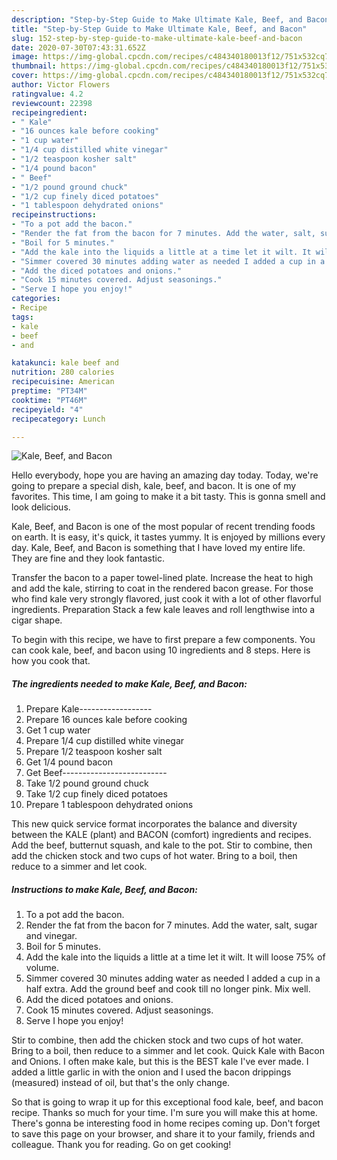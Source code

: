 ```yaml
---
description: "Step-by-Step Guide to Make Ultimate Kale, Beef, and Bacon"
title: "Step-by-Step Guide to Make Ultimate Kale, Beef, and Bacon"
slug: 152-step-by-step-guide-to-make-ultimate-kale-beef-and-bacon
date: 2020-07-30T07:43:31.652Z
image: https://img-global.cpcdn.com/recipes/c484340180013f12/751x532cq70/kale-beef-and-bacon-recipe-main-photo.jpg
thumbnail: https://img-global.cpcdn.com/recipes/c484340180013f12/751x532cq70/kale-beef-and-bacon-recipe-main-photo.jpg
cover: https://img-global.cpcdn.com/recipes/c484340180013f12/751x532cq70/kale-beef-and-bacon-recipe-main-photo.jpg
author: Victor Flowers
ratingvalue: 4.2
reviewcount: 22398
recipeingredient:
- " Kale"
- "16 ounces kale before cooking"
- "1 cup water"
- "1/4 cup distilled white vinegar"
- "1/2 teaspoon kosher salt"
- "1/4 pound bacon"
- " Beef"
- "1/2 pound ground chuck"
- "1/2 cup finely diced potatoes"
- "1 tablespoon dehydrated onions"
recipeinstructions:
- "To a pot add the bacon."
- "Render the fat from the bacon for 7 minutes. Add the water, salt, sugar and vinegar."
- "Boil for 5 minutes."
- "Add the kale into the liquids a little at a time let it wilt. It will loose 75% of volume."
- "Simmer covered 30 minutes adding water as needed I added a cup in a half extra. Add the ground beef and cook till no longer pink. Mix well."
- "Add the diced potatoes and onions."
- "Cook 15 minutes covered. Adjust seasonings."
- "Serve I hope you enjoy!"
categories:
- Recipe
tags:
- kale
- beef
- and

katakunci: kale beef and 
nutrition: 280 calories
recipecuisine: American
preptime: "PT34M"
cooktime: "PT46M"
recipeyield: "4"
recipecategory: Lunch

---
```



![Kale, Beef, and Bacon](https://img-global.cpcdn.com/recipes/c484340180013f12/751x532cq70/kale-beef-and-bacon-recipe-main-photo.jpg)

Hello everybody, hope you are having an amazing day today. Today, we're going to prepare a special dish, kale, beef, and bacon. It is one of my favorites. This time, I am going to make it a bit tasty. This is gonna smell and look delicious.

Kale, Beef, and Bacon is one of the most popular of recent trending foods on earth. It is easy, it's quick, it tastes yummy. It is enjoyed by millions every day. Kale, Beef, and Bacon is something that I have loved my entire life. They are fine and they look fantastic.

Transfer the bacon to a paper towel-lined plate. Increase the heat to high and add the kale, stirring to coat in the rendered bacon grease. For those who find kale very strongly flavored, just cook it with a lot of other flavorful ingredients. Preparation Stack a few kale leaves and roll lengthwise into a cigar shape.


To begin with this recipe, we have to first prepare a few components. You can cook kale, beef, and bacon using 10 ingredients and 8 steps. Here is how you cook that.

<!--inarticleads1-->

##### The ingredients needed to make Kale, Beef, and Bacon:

1. Prepare  Kale------------------
1. Prepare 16 ounces kale before cooking
1. Get 1 cup water
1. Prepare 1/4 cup distilled white vinegar
1. Prepare 1/2 teaspoon kosher salt
1. Get 1/4 pound bacon
1. Get  Beef--------------------------
1. Take 1/2 pound ground chuck
1. Take 1/2 cup finely diced potatoes
1. Prepare 1 tablespoon dehydrated onions


This new quick service format incorporates the balance and diversity between the KALE (plant) and BACON (comfort) ingredients and recipes. Add the beef, butternut squash, and kale to the pot. Stir to combine, then add the chicken stock and two cups of hot water. Bring to a boil, then reduce to a simmer and let cook. 

<!--inarticleads2-->

##### Instructions to make Kale, Beef, and Bacon:

1. To a pot add the bacon.
1. Render the fat from the bacon for 7 minutes. Add the water, salt, sugar and vinegar.
1. Boil for 5 minutes.
1. Add the kale into the liquids a little at a time let it wilt. It will loose 75% of volume.
1. Simmer covered 30 minutes adding water as needed I added a cup in a half extra. Add the ground beef and cook till no longer pink. Mix well.
1. Add the diced potatoes and onions.
1. Cook 15 minutes covered. Adjust seasonings.
1. Serve I hope you enjoy!


Stir to combine, then add the chicken stock and two cups of hot water. Bring to a boil, then reduce to a simmer and let cook. Quick Kale with Bacon and Onions. I often make kale, but this is the BEST kale I&#39;ve ever made. I added a little garlic in with the onion and I used the bacon drippings (measured) instead of oil, but that&#39;s the only change. 

So that is going to wrap it up for this exceptional food kale, beef, and bacon recipe. Thanks so much for your time. I'm sure you will make this at home. There's gonna be interesting food in home recipes coming up. Don't forget to save this page on your browser, and share it to your family, friends and colleague. Thank you for reading. Go on get cooking!
